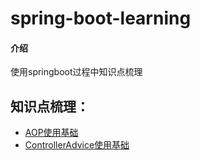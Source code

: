 # spring-boot-learning

#### 介绍
使用springboot过程中知识点梳理


## 知识点梳理：
- [AOP使用基础](./learn-aspect)
- [ControllerAdvice使用基础](./learn-advice)



